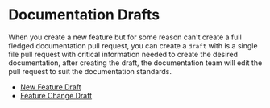 # Documentation Drafts

When you create a new feature but for some reason can't create a full fledged documentation pull request, you can create a `draft` with is a single file pull request with critical information needed to create the desired documentation, after creating the draft, the documentation team will edit the pull request to suit the documentation standards.

- [New Feature Draft](new-feature-draft/)
- [Feature Change Draft](feature-change-draft/)
